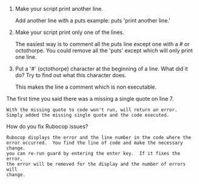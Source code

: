 1. Make your script print another line.
    
    Add another line with a puts example:
    puts 'print another line.'

2. Make your script print only one of the lines.

    The easiest way is to comment all the puts line except one
    with a # or octothorpe.
    You could remove all the 'puts' except which will only print one line.
     

3. Put a '#' (octothorpe) character at the beginning of a line. 
    What did it do? Try to find out what this character does.
    
    This makes the line a comment which is non executable.
    
The first time you said there was a missing a single quote on line 7.

    With the missing quote to code won't run, will return an error.  
    Simply added the missing single quote and the code executed.
    
How do you fix Rubocop issues?

    Rubocop displays the error and the line number in the code where the
    error occurred.  You find the line of code and make the necessary change.
    you can re-run guard by entering the enter key.  If it fixes the error,
    the error will be removed for the display and the number of errors will
    change.
